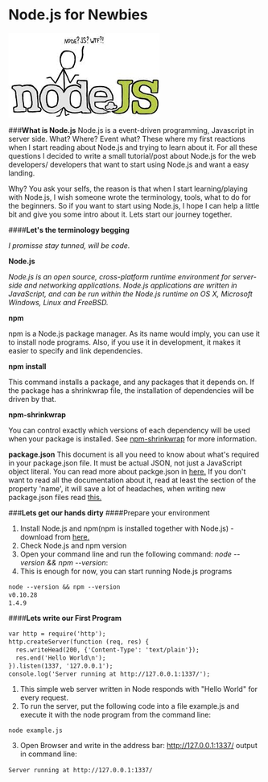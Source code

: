Node.js for Newbies
=================
![Alt text](nodejsLogo.jpeg)

###**What is Node.js**
Node.js is a event-driven programming, Javascript in server side. 
What? Where? Event what? 
These where my first reactions when I start reading about Node.js and trying to learn about it.
For all these questions I decided to write a small tutorial/post about Node.js for the web developers/ developers that want to start using Node.js and want a easy landing.

Why? You ask your selfs, the reason is that when I start learning/playing with Node.js, I wish someone wrote the terminology, tools, what to do for the beginners. 
So if you want to start using Node.js, I hope I can help a little bit and give you some intro about it. 
Lets start our journey together.

####**Let's the terminology begging**

_I promisse stay tunned, will be code._

**Node.js**

*Node.js is an open source, cross-platform runtime environment for server-side and networking applications. Node.js applications are written in JavaScript, and can be run within the Node.js runtime on OS X, Microsoft Windows, Linux and FreeBSD.*

**npm**

npm is a Node.js package manager. As its name would imply, you can use it to install node programs. Also, if you use it in development, it makes it easier to specify and link dependencies.

**npm install**

This command installs a package, and any packages that it depends on. If the package has a shrinkwrap file, the installation of dependencies will be driven by that.

**npm-shrinkwrap**

You can control exactly which versions of each dependency 
will be used when your package is installed.
See [npm-shrinkwrap](https://www.npmjs.org/doc/cli/npm-shrinkwrap.html) for more information.

**package.json**
This document is all you need to know about what's required in your package.json file. It must be actual JSON, not just a JavaScript object literal.
You can read more about packge.json in [here.](https://www.npmjs.org/doc/files/package.json.html)
If you don't want to read all the documentation about it, read at least the section of the property 'name', it will save a lot of headaches, when writing new package.json files read [this.](https://www.npmjs.org/doc/files/package.json.html#name) 

###**Lets get our hands dirty**
####Prepare your environment

 1. Install Node.js and npm(npm is installed together with Node.js) - download from [here.](http://nodejs.org/download/)
 2. Check Node.js and npm version
 3. Open your command line and run the following command: *node --version && npm --version*:
 4. This is enough for now, you can start running Node.js programs
```
node --version && npm --version
v0.10.28
1.4.9
```

####**Lets write our First Program**
```
var http = require('http');
http.createServer(function (req, res) {
  res.writeHead(200, {'Content-Type': 'text/plain'});
  res.end('Hello World\n');
}).listen(1337, '127.0.0.1');
console.log('Server running at http://127.0.0.1:1337/');
```

 1. This simple web server written in Node responds with "Hello World" for every request.
 2. To run the server, put the following code into a file example.js and execute it with the node program from the command line: 
```
node example.js
```
 3. Open Browser and write in
the address bar: http://127.0.0.1:1337/
output in command line: 

```Server running at http://127.0.0.1:1337/```

